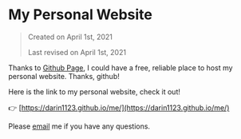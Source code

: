 # My Personal Website

> Created on April 1st, 2021
> 
> Last revised on April 1st, 2021

Thanks to [Github Page](https://pages.github.com/), I could have a free, reliable place to host my personal website. Thanks, github!

Here is the link to my personal website, check it out!    

👉 [https://darin1123.github.io/me/](https://darin1123.github.io/me/)

Please [email](mailto:darin1123@outlook.com) me if you have any questions.